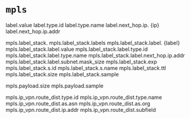 # `mpls`

label.value
label.type.id
label.type.name
label.next_hop.ip. {ip}
label.next_hop.ip.addr 

mpls.label_stack.
mpls.label_stack.labels
mpls.label_stack.label. {label}
mpls.label_stack.label.value
mpls.label_stack.label.type.id
mpls.label_stack.label.type.name
mpls.label_stack.label.next_hop.ip.addr
mpls.label_stack.label.subnet.mask_size
mpls.label_stack.exp
mpls.label_stack.s.id
mpls.label_stack.s.name
mpls.label_stack.ttl
mpls.label_stack.size
mpls.label_stack.sample

mpls.payload.size
mpls.payload.sample

mpls.ip_vpn.route_dist.type.id
mpls.ip_vpn.route_dist.type.name
mpls.ip_vpn.route_dist.as.asn
mpls.ip_vpn.route_dist.as.org
mpls.ip_vpn.route_dist.ip.addr
mpls.ip_vpn.route_dist.subfield
